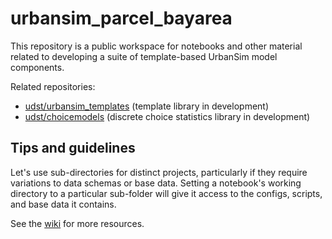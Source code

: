 # urbansim_parcel_bayarea

This repository is a public workspace for notebooks and other material related to developing a suite of template-based UrbanSim model components.

Related repositories:

- [udst/urbansim_templates](https://github.com/udst/urbansim_templates/) (template library in development)
- [udst/choicemodels](https://github.com/udst/choicemodels/) (discrete choice statistics library in development)


## Tips and guidelines

Let's use sub-directories for distinct projects, particularly if they require variations to data schemas or base data. Setting a notebook's working directory to a particular sub-folder will give it access to the configs, scripts, and base data it contains.

See the [wiki](https://github.com/ual/urbansim_parcel_bayarea/wiki) for more resources.
